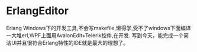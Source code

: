 ErlangEditor
============

Erlang Windows下的开发工具,不会写makefile,懒得学,受不了windows下面编译一大堆erl,WPF上面用AvalonEdit+Telerik控件,在开发.
写到今天，能完成一个简洁UI并且很符合Erlang特性的IDE就是最大的理想了。